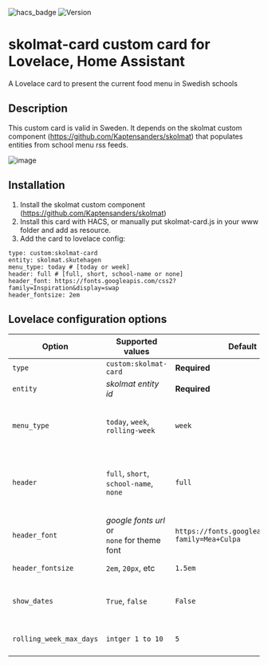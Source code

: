 ![hacs_badge](https://img.shields.io/badge/HACS-Default-41BDF5.svg?style=)
![Version](https://img.shields.io/github/v/release/Kaptensanders/skolmat-card)

# skolmat-card custom card for Lovelace, Home Assistant 
A Lovelace card to present the current food menu in Swedish schools

## Description
This custom card is valid in Sweden. It depends on the skolmat custom component (https://github.com/Kaptensanders/skolmat) that populates entities from school menu rss feeds.

![image](https://user-images.githubusercontent.com/24979195/154963878-013bb9c0-80df-4449-9a8e-dc54ef0a3271.png)

## Installation
1. Install the skolmat custom component (https://github.com/Kaptensanders/skolmat)
2. Install this card with HACS, or manually put skolmat-card.js in your www folder and add as resource.
3. Add the card to lovelace config:
```
type: custom:skolmat-card
entity: skolmat.skutehagen
menu_type: today # [today or week]
header: full # [full, short, school-name or none]
header_font: https://fonts.googleapis.com/css2?family=Inspiration&display=swap
header_fontsize: 2em
```
## Lovelace configuration options

| Option                    | Supported values               | Default                                             | Description                                 |
|---------------------------|--------------------------------|-----------------------------------------------------|---------------------------------------------|
|`type`                     |`custom:skolmat-card`           |**Required**                                         |The card type                                |
|`entity`                   |*skolmat entity id*             |**Required**                                         |Entity id, like `skolmat.nibbleskolan`       |
|`menu_type`                |`today`, `week`, `rolling-week` | `week`                                              |Show menu for today only, full current week, or from today and `rolling_week_max_days` forward  |
|`header`                   |`full`, `short`, `school-name`, `none`     | `full`                                              |`full` - School name and time span <br>`short` - Time span <br> `school-name` - School name <br>`none` - No header  |
|`header_font`              |*google fonts url* or <br>`none` for theme font          |`https://fonts.googleapis.com/css?family=Mea+Culpa`  |The `href` parameter of the link tag provided at google fonts site|
|`header_fontsize`          |`2em`, `20px`, etc          |`1.5em`                                              | any valid css size specifier                    |
|`show_dates`               |`True`, `false`             | `False`                                             |Show dates after weekday (Always shown for rolling-week)  |
|`rolling_week_max_days`    |`intger 1 to 10`            | `5`                                                 |Number of days to show for rolling-week's  |
